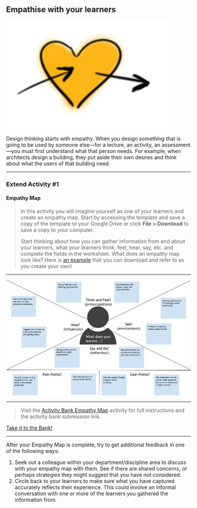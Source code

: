 ## Empathise with your learners

![](images/empathy.jpg ":size=50%")

Design thinking starts with empathy. When you design something that is going to be used by someone else—for a lecture, an activity, an assessment—you must first understand what that person needs. For example, when architects design a building, they put aside their own desires and think about what the users of that building need.

* * *

### Extend Activity #1
#### Empathy Map
>
> In this activity you will imagine yourself as one of your learners and create an empathy map. Start by accessing the template and save a copy of the template to your Google Drive or click **File > Download** to save a copy to your computer.
>
> Start thinking about how you can gather information from and about your learners, what your learners think, feel, hear, say, etc. and complete the fields in the worksheet. What does an empathy map look like? Here is [an example](https://docs.google.com/drawings/d/1P4zUuZjbPqI1B2dLOtuVUltV0e433IgJu8gAz4LLamo/edit) that you can download and refer to as you create your own!

* * *

![An example of an empathy map](images/technologist-example.jpg)

* * *

> Visit the [Activity Bank Empathy Map](https://elearn.waikato.ac.nz/mod/forum/view.php?id=1649795) activity for full instructions and the activity bank submission link.

[Take it to the Bank!](https://elearn.waikato.ac.nz/mod/forum/view.php?id=1649795 ":class=button")

* * *

After your Empathy Map is complete, try to get additional feedback in one of the following ways:

1.  Seek out a colleague within your department/discipline area to discuss with your empathy map with them. See if there are shared concerns, or perhaps strategies they might suggest that you have not considered.
2.  Circle back to your learners to make sure what you have captured accurately reflects their experience. This could involve an informal conversation with one or more of the learners you gathered the information from.
